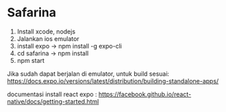 # Safarina
1. Install xcode, nodejs
2. Jalankan ios emulator
3. install expo -> npm install -g expo-cli
4. cd safarina -> npm install
5. npm start

Jika sudah dapat berjalan di emulator, untuk build sesuai: https://docs.expo.io/versions/latest/distribution/building-standalone-apps/

documentasi install react expo : https://facebook.github.io/react-native/docs/getting-started.html
